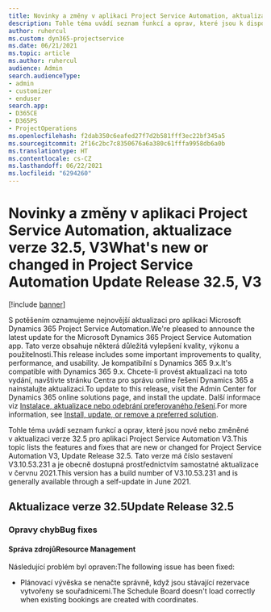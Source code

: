 ```yaml
---
title: Novinky a změny v aplikaci Project Service Automation, aktualizace verze 32.5, V3
description: Tohle téma uvádí seznam funkcí a oprav, které jsou k dispozici v Project Service Automation, aktualizace verze 32.5, V3.
author: ruhercul
ms.custom: dyn365-projectservice
ms.date: 06/21/2021
ms.topic: article
ms.author: ruhercul
audience: Admin
search.audienceType:
- admin
- customizer
- enduser
search.app:
- D365CE
- D365PS
- ProjectOperations
ms.openlocfilehash: f2dab350c6eafed27f7d2b581fff3ec22bf345a5
ms.sourcegitcommit: 2f16c2bc7c8350676a6a380c61fffa9958db6a0b
ms.translationtype: HT
ms.contentlocale: cs-CZ
ms.lasthandoff: 06/22/2021
ms.locfileid: "6294260"
---
```

# <a name="whats-new-or-changed-in-project-service-automation-update-release-325-v3"></a><span data-ttu-id="d55e9-103">Novinky a změny v aplikaci Project Service Automation, aktualizace verze 32.5, V3</span><span class="sxs-lookup"><span data-stu-id="d55e9-103">What's new or changed in Project Service Automation Update Release 32.5, V3</span></span>

[!include [banner](../includes/psa-now-project-operations.md)]

<span data-ttu-id="d55e9-104">S potěšením oznamujeme nejnovější aktualizaci pro aplikaci Microsoft Dynamics 365 Project Service Automation.</span><span class="sxs-lookup"><span data-stu-id="d55e9-104">We're pleased to announce the latest update for the Microsoft Dynamics 365 Project Service Automation app.</span></span> <span data-ttu-id="d55e9-105">Tato verze obsahuje některá důležitá vylepšení kvality, výkonu a použitelnosti.</span><span class="sxs-lookup"><span data-stu-id="d55e9-105">This release includes some important improvements to quality, performance, and usability.</span></span> <span data-ttu-id="d55e9-106">Je kompatibilní s Dynamics 365 9.x.</span><span class="sxs-lookup"><span data-stu-id="d55e9-106">It's compatible with Dynamics 365 9.x.</span></span> <span data-ttu-id="d55e9-107">Chcete-li provést aktualizaci na toto vydání, navštivte stránku Centra pro správu online řešení Dynamics 365 a nainstalujte aktualizaci.</span><span class="sxs-lookup"><span data-stu-id="d55e9-107">To update to this release, visit the Admin Center for Dynamics 365 online solutions page, and install the update.</span></span> <span data-ttu-id="d55e9-108">Další informace viz [Instalace, aktualizace nebo odebrání preferovaného řešení](/power-platform/admin/install-remove-preferred-solution).</span><span class="sxs-lookup"><span data-stu-id="d55e9-108">For more information, see [Install, update, or remove a preferred solution](/power-platform/admin/install-remove-preferred-solution).</span></span>

<span data-ttu-id="d55e9-109">Tohle téma uvádí seznam funkcí a oprav, které jsou nové nebo změněné v aktualizaci verze 32.5 pro aplikaci Project Service Automation V3.</span><span class="sxs-lookup"><span data-stu-id="d55e9-109">This topic lists the features and fixes that are new or changed for Project Service Automation V3, Update Release 32.5.</span></span> <span data-ttu-id="d55e9-110">Tato verze má číslo sestavení V3.10.53.231 a je obecně dostupná prostřednictvím samostatné aktualizace v červnu 2021.</span><span class="sxs-lookup"><span data-stu-id="d55e9-110">This version has a build number of V3.10.53.231 and is generally available through a self-update in June 2021.</span></span>

## <a name="update-release-325"></a><span data-ttu-id="d55e9-111">Aktualizace verze 32.5</span><span class="sxs-lookup"><span data-stu-id="d55e9-111">Update Release 32.5</span></span>

### <a name="bug-fixes"></a><span data-ttu-id="d55e9-112">Opravy chyb</span><span class="sxs-lookup"><span data-stu-id="d55e9-112">Bug fixes</span></span>

#### <a name="resource-management"></a><span data-ttu-id="d55e9-113">Správa zdrojů</span><span class="sxs-lookup"><span data-stu-id="d55e9-113">Resource Management</span></span>

<span data-ttu-id="d55e9-114">Následující problém byl opraven:</span><span class="sxs-lookup"><span data-stu-id="d55e9-114">The following issue has been fixed:</span></span>

- <span data-ttu-id="d55e9-115">Plánovací vývěska se nenačte správně, když jsou stávající rezervace vytvořeny se souřadnicemi.</span><span class="sxs-lookup"><span data-stu-id="d55e9-115">The Schedule Board doesn't load correctly when existing bookings are created with coordinates.</span></span>

